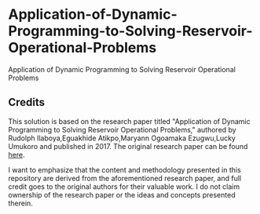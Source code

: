 # Application-of-Dynamic-Programming-to-Solving-Reservoir-Operational-Problems
Application of Dynamic Programming to Solving Reservoir Operational Problems
## Credits

This solution is based on the research paper titled "Application of Dynamic Programming to Solving Reservoir Operational Problems," authored by Rudolph Ilaboya,Eguakhide Atikpo,Maryann Ogoamaka Ezugwu,Lucky Umukoro and 
published in 2017. The original research paper can be found [here](https://www.researchgate.net/publication/333827795).

I want to emphasize that the content and methodology presented in this repository are derived from the aforementioned research paper, and full credit goes to the original
authors for their valuable work. I do not claim ownership of the research paper or the ideas and concepts presented therein.
